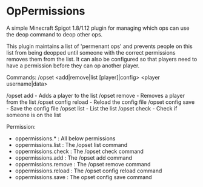 # OpPermissions
A simple Minecraft Spigot 1.8/1.12 plugin for managing which ops can use the deop command to deop other ops. 

This plugin maintains a list of 'permenant ops' and prevents people on this list from being deopped until someone with the correct permissions removes them from the list. It can also be configured so that players need to have a permission before they can op another player. 

Commands: 
 /opset <add|remove|list [player]|config> <player username|data> 
 
  /opset add <playername> - Adds a player to the list 
  /opset remove <playername> - Removes a player from the list 
  /opset config reload - Reload the config file 
  /opset config save - Save the config file 
  /opset list - List the list 
  /opset check <playername> - Check if someone is on the list 
  
Permission: 
- oppermissions.* : All below permissions 
- oppermissions.list : The /opset list command 
- oppermissions.check : The /opset check command 
- oppermissions.add : The /opset add command 
- oppermissions.remove : The /opset remove command 
- oppermissions.reload : The /opset config reload command 
- oppermissions.save : The opset config save command 

